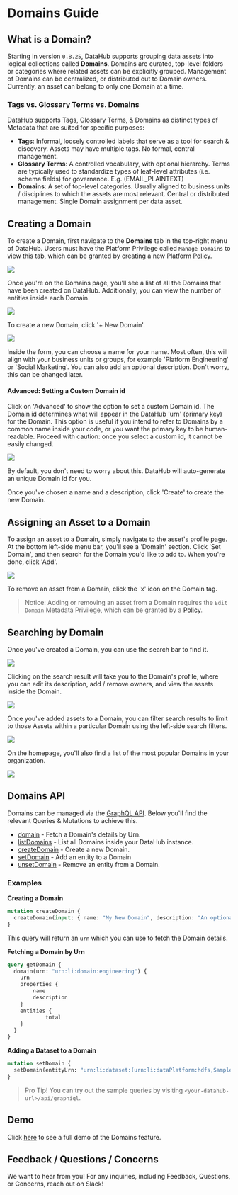 # Domains Guide

## What is a Domain? 

Starting in version `0.8.25`, DataHub supports grouping data assets into logical collections called **Domains**. Domains are curated, top-level
folders or categories where related assets can be explicitly grouped. Management of Domains can be centralized, or distributed out
to Domain owners. Currently, an asset can belong to only one Domain at a time. 

### Tags vs. Glossary Terms vs. Domains

DataHub supports Tags, Glossary Terms, & Domains as distinct types of Metadata that are suited for specific purposes:

- **Tags**: Informal, loosely controlled labels that serve as a tool for search & discovery. Assets may have multiple tags. No formal, central management.
- **Glossary Terms**: A controlled vocabulary, with optional hierarchy. Terms are typically used to standardize types of leaf-level attributes (i.e. schema fields) for governance. E.g. (EMAIL_PLAINTEXT)
- **Domains**: A set of top-level categories. Usually aligned to business units / disciplines to which the assets are most relevant. Central or distributed management. Single Domain assignment per data asset.


## Creating a Domain

To create a Domain, first navigate to the **Domains** tab in the top-right menu of DataHub. Users must have the Platform Privilege
called `Manage Domains` to view this tab, which can be granted by creating a new Platform [Policy](./policies.md).

![](./imgs/domains-tab.png)

Once you're on the Domains page, you'll see a list of all the Domains that have been created on DataHub. Additionally, you can
view the number of entities inside each Domain. 

![](./imgs/list-domains.png)

To create a new Domain, click '+ New Domain'.

![](./imgs/create-domain.png)

Inside the form, you can choose a name for your name. Most often, this will align with your business units or groups, for example
'Platform Engineering' or 'Social Marketing'. You can also add an optional description. Don't worry, this can be changed later.

#### Advanced: Setting a Custom Domain id

Click on 'Advanced' to show the option to set a custom Domain id. The Domain id determines what will appear in the DataHub 'urn' (primary key)
for the Domain. This option is useful if you intend to refer to Domains by a common name inside your code, or you want the primary
key to be human-readable. Proceed with caution: once you select a custom id, it cannot be easily changed. 

![](./imgs/set-domain-id.png)

By default, you don't need to worry about this. DataHub will auto-generate an unique Domain id for you. 

Once you've chosen a name and a description, click 'Create' to create the new Domain. 


## Assigning an Asset to a Domain 

To assign an asset to a Domain, simply navigate to the asset's profile page. At the bottom left-side menu bar, you'll 
see a 'Domain' section. Click 'Set Domain', and then search for the Domain you'd like to add to. When you're done, click 'Add'.

![](./imgs/set-domain.png)

To remove an asset from a Domain, click the 'x' icon on the Domain tag. 

> Notice: Adding or removing an asset from a Domain requires the `Edit Domain` Metadata Privilege, which can be granted
> by a [Policy](./policies.md).


## Searching by Domain

Once you've created a Domain, you can use the search bar to find it.

![](./imgs/search-domain.png)

Clicking on the search result will take you to the Domain's profile, where you
can edit its description, add / remove owners, and view the assets inside the Domain. 

![](./imgs/domain-entities.png)

Once you've added assets to a Domain, you can filter search results to limit to those Assets
within a particular Domain using the left-side search filters. 

![](./imgs/search-by-domain.png)

On the homepage, you'll also find a list of the most popular Domains in your organization.

![](./imgs/browse-domains.png)


## Domains API

Domains can be managed via the [GraphQL API](https://datahubproject.io/docs/api/graphql/overview/). Below you'll find the relevant Queries & Mutations
to achieve this. 

- [domain](https://datahubproject.io/docs/graphql/queries#domain) - Fetch a Domain's details by Urn. 
- [listDomains](https://datahubproject.io/docs/graphql/queries#listdomains) - List all Domains inside your DataHub instance. 
- [createDomain](https://datahubproject.io/docs/graphql/mutations#createdomain) - Create a new Domain.
- [setDomain](https://datahubproject.io/docs/graphql/mutations#setdomain) - Add an entity to a Domain
- [unsetDomain](https://datahubproject.io/docs/graphql/mutations#unsetdomain) - Remove an entity from a Domain.

### Examples

**Creating a Domain**

```graphql
mutation createDomain {
  createDomain(input: { name: "My New Domain", description: "An optional description" })
}
```

This query will return an `urn` which you can use to fetch the Domain details. 

**Fetching a Domain by Urn**

```graphql
query getDomain {
  domain(urn: "urn:li:domain:engineering") {
    urn
    properties {
        name 
        description
    }
    entities {
			total
    }
  }
}
```

**Adding a Dataset to a Domain**

```graphql
mutation setDomain {
  setDomain(entityUrn: "urn:li:dataset:(urn:li:dataPlatform:hdfs,SampleHdfsDataset,PROD)", domainUrn: "urn:li:domain:engineering")
}
```

> Pro Tip! You can try out the sample queries by visiting `<your-datahub-url>/api/graphiql`.

## Demo

Click [here](https://www.loom.com/share/72b3bcc2729b4df0982fa63ae3a8cb21) to see a full demo of the Domains feature. 

## Feedback / Questions / Concerns

We want to hear from you! For any inquiries, including Feedback, Questions, or Concerns, reach out on Slack!